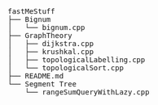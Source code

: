 <pre>
fastMeStuff
├── Bignum
│   └── bignum.cpp
├── GraphTheory
│   ├── dijkstra.cpp
│   ├── krushkal.cpp
│   ├── topologicalLabelling.cpp
│   └── topologicalSort.cpp
├── README.md
└── Segment Tree
    └── rangeSumQueryWithLazy.cpp
</pre>
